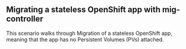## Migrating a **stateless** OpenShift app with mig-controller

This scenario walks through Migration of a stateless OpenShift app, meaning that the app has no Persistent Volumes (PVs) attached.


